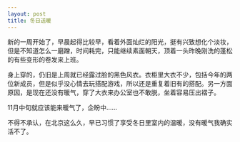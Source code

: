 ```yaml
---
layout: post
title: 冬日送暖
---
```




新的一周开始了，早晨起得比较早，看着外面灿烂的阳光，挺有兴致想化个淡妆，但是不知道怎么一磨蹭，时间耗完，只能继续素面朝天，顶着一头昨晚刚洗的蓬松的有些变形的卷发来上班。

身上穿的，仍旧是上周就已经露过脸的黑色风衣。衣柜里大衣不少，包括今年的两位新成员，但是似乎没心情去玩搭配游戏，所以还是重复着旧有的搭配。另一方面原因，是现在还没有暖气，穿了大衣来办公室也不敢脱，坐着容易压出褶子。

11月中旬就应该能来暖气了，企盼中……

不得不承认，在北京这么久，早已习惯了享受冬日里室内的温暖，没有暖气我确实活不了。
